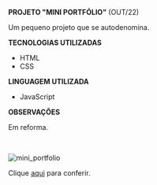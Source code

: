 **PROJETO "MINI PORTFÓLIO"** (OUT/22)

<p>Um pequeno projeto que se autodenomina.</p>

**TECNOLOGIAS UTILIZADAS**

- HTML
- CSS

**LINGUAGEM UTILIZADA**

- JavaScript

**OBSERVAÇÕES**

<p>Em reforma.</p>
<br>

![mini_portfolio](https://github.com/carolinaoftinoco/projeto-mini-portfolio/assets/110881696/849d65e2-b535-4456-afb1-2cc5b7f95725)

Clique [aqui](https://carolinaoftinoco.github.io/projeto-mini-portfolio/) para conferir.
